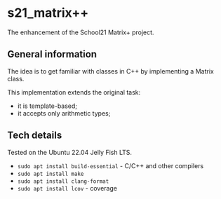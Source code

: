 # s21_matrix++

The enhancement of the School21 Matrix+ project.

## General information

The idea is to get familiar with classes in C++ by implementing a Matrix class.

This implementation extends the original task:

* it is template-based;
* it accepts only arithmetic types;

## Tech details

Tested on the Ubuntu 22.04 Jelly Fish LTS.

* `sudo apt install build-essential` - C/C++ and other compilers
* `sudo apt install make`
* `sudo apt install clang-format`
* `sudo apt install lcov` - coverage

